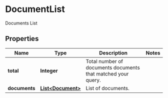 

# DocumentList

Documents List

## Properties

| Name | Type | Description | Notes |
|------------ | ------------- | ------------- | -------------|
|**total** | **Integer** | Total number of documents documents that matched your query. |  |
|**documents** | [**List&lt;Document&gt;**](Document.md) | List of documents. |  |




